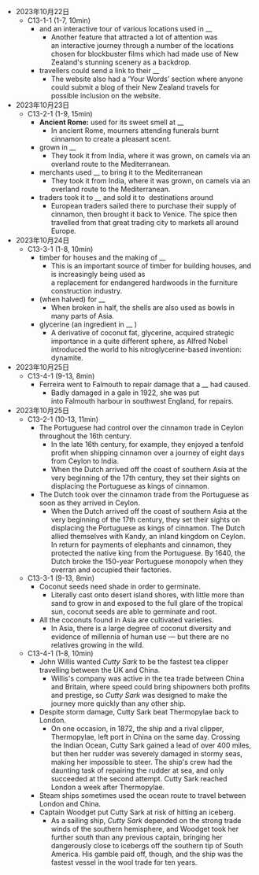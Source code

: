 * 2023年10月22日
	* C13-1-1 (1-7, 10min)
		* and an interactive tour of various locations used in __
			* Another feature that attracted a lot of attention was an interactive journey through a number of the locations chosen for blockbuster films which had made use of New Zealand's stunning scenery as a backdrop.
		* travellers could send a link to their __
			* The website also had a ‘Your Words’ section where anyone could submit a blog of their New Zealand travels for possible inclusion on the website.
* 2023年10月23日
	* C13-2-1 (1-9, 15min)
		* **Ancient Rome:** used for its sweet smell at __
			* In ancient Rome, mourners attending funerals burnt cinnamon to create a pleasant scent.
		* grown in __
			* They took it from India, where it was grown, on camels via an overland route to the Mediterranean.
		* merchants used __ to bring it to the Mediterranean
			* They took it from India, where it was grown, on camels via an overland route to the Mediterranean.
		* traders took it to __ and sold it to  destinations around
			* European traders sailed there to purchase their supply of cinnamon, then brought it back to Venice. The spice then travelled from that great trading city to markets all around Europe.
* 2023年10月24日
	* C13-3-1 (1-8, 10min)
		* timber for houses and the making of __
			*   This is an important source of timber for building houses, and is increasingly being used as a replacement for endangered hardwoods in the furniture construction industry.
		* (when halved) for __
			* When broken in half, the shells are also used as bowls in many parts of Asia.
		* glycerine (an ingredient in __ )
			*   A derivative of coconut fat, glycerine, acquired strategic importance in a quite different sphere, as Alfred Nobel introduced the world to his nitroglycerine-based invention: dynamite.
* 2023年10月25日
	* C13-4-1 (9-13, 8min)
		* Ferreira went to Falmouth to repair damage that a __ had caused.
			* Badly damaged in a gale in 1922, she was put into Falmouth harbour in southwest England, for repairs.
* 2023年10月25日
	* C13-2-1 (10-13, 11min)
		* The Portuguese had control over the cinnamon trade in Ceylon throughout the 16th century.
			* In the late 16th century, for example, they enjoyed a tenfold profit when shipping cinnamon over a journey of eight days from Ceylon to India.
			* When the Dutch arrived off the coast of southern Asia at the very beginning of the 17th century, they set their sights on displacing the Portuguese as kings of cinnamon.
		* The Dutch took over the cinnamon trade from the Portuguese as soon as they arrived in Ceylon.
			* When the Dutch arrived off the coast of southern Asia at the very beginning of the 17th century, they set their sights on displacing the Portuguese as kings of cinnamon. The Dutch allied themselves with Kandy, an inland kingdom on Ceylon. In return for payments of elephants and cinnamon, they protected the native king from the Portuguese. By 1640, the Dutch broke the 150-year Portuguese monopoly when they overran and occupied their factories.
	* C13-3-1 (9-13, 8min)
		* Coconut seeds need shade in order to germinate.
			* Literally cast onto desert island shores, with little more than sand to grow in and exposed to the full glare of the tropical sun, coconut seeds are able to germinate and root.
		* All the coconuts found in Asia are cultivated varieties.
			* In Asia, there is a large degree of coconut diversity and evidence of millennia of human use — but there are no relatives growing in the wild.
	* C13-4-1 (1-8, 10min)
		* John Willis wanted _Cutty Sark_ to be the fastest tea clipper travelling between the UK and China.
			* Willis's company was active in the tea trade between China and Britain, where speed could bring shipowners both profits and prestige, so _Cutty Sark_ was designed to make the journey more quickly than any other ship.
		* Despite storm damage, Cutty Sark beat Thermopylae back to London.
			* On one occasion, in 1872, the ship and a rival clipper, Thermopylae, left port in China on the same day. Crossing the Indian Ocean, Cutty Sark gained a lead of over 400 miles, but then her rudder was severely damaged in stormy seas, making her impossible to steer. The ship's crew had the daunting task of repairing the rudder at sea, and only succeeded at the second attempt. Cutty Sark reached London a week after Thermopylae.
		* Steam ships sometimes used the ocean route to travel between London and China.
		* Captain Woodget put Cutty Sark at risk of hitting an iceberg.
			* As a sailing ship, _Cutty Sark_ depended on the strong trade winds of the southern hemisphere, and Woodget took her further south than any previous captain, bringing her dangerously close to icebergs off the southern tip of South America. His gamble paid off, though, and the ship was the fastest vessel in the wool trade for ten years.